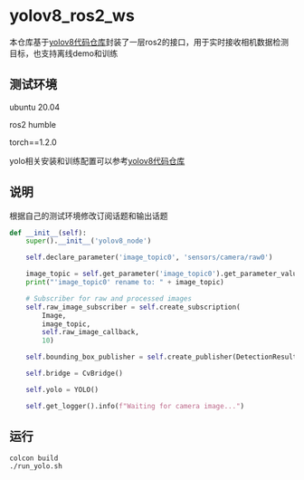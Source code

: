 # yolov8_ros2_ws

本仓库基于[yolov8代码仓库](https://github.com/bubbliiiing/yolov8-pytorch)封装了一层ros2的接口，用于实时接收相机数据检测目标，也支持离线demo和训练

## 测试环境

ubuntu 20.04

ros2 humble

torch==1.2.0

yolo相关安装和训练配置可以参考[yolov8代码仓库](https://github.com/bubbliiiing/yolov8-pytorch)

## 说明

根据自己的测试环境修改订阅话题和输出话题

```python
def __init__(self):
    super().__init__('yolov8_node')

    self.declare_parameter('image_topic0', 'sensors/camera/raw0')

    image_topic = self.get_parameter('image_topic0').get_parameter_value().string_value
    print("'image_topic0' rename to: " + image_topic)

    # Subscriber for raw and processed images
    self.raw_image_subscriber = self.create_subscription(
        Image,
        image_topic,
        self.raw_image_callback,
        10)

    self.bounding_box_publisher = self.create_publisher(DetectionResult, '/detection/objects', 10)

    self.bridge = CvBridge()

    self.yolo = YOLO()

    self.get_logger().info(f"Waiting for camera image...")
```

## 运行

```
colcon build
./run_yolo.sh
```

